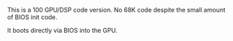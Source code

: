This is a 100 GPU/DSP code version. No 68K code despite the small amount of BIOS init code.

It boots directly via BIOS into the GPU.
